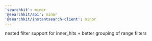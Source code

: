 ```yaml
---
'searchkit': minor
'@searchkit/api': minor
'@searchkit/instantsearch-client': minor
---
```


nested filter support for inner_hits + better grouping of range filters
